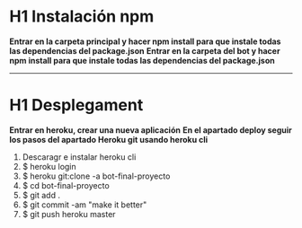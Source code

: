 # H1 Instalación npm

**Entrar en la carpeta principal y hacer npm install para que instale todas las dependencias del package.json**
**Entrar en la carpeta del bot y hacer npm install para que instale todas las dependencias del package.json**

---

# H1 Desplegament

**Entrar en heroku, crear una nueva aplicación**
**En el apartado deploy seguir los pasos del apartado Heroku git usando heroku cli**
1. Descaragr e instalar heroku cli
2. $ heroku login
3. $ heroku git:clone -a bot-final-proyecto 
4. $ cd bot-final-proyecto
5. $ git add .
6. $ git commit -am "make it better"
7. $ git push heroku master
